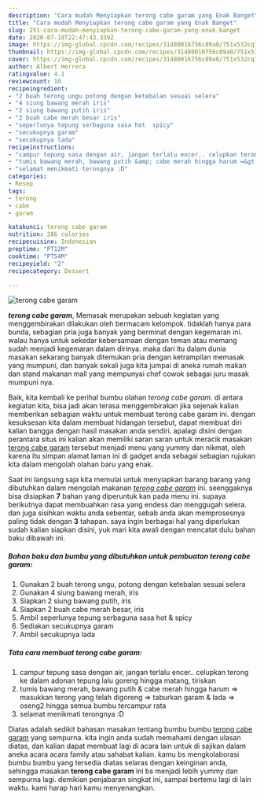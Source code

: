 ```yaml
---
description: "Cara mudah Menyiapkan terong cabe garam yang Enak Banget"
title: "Cara mudah Menyiapkan terong cabe garam yang Enak Banget"
slug: 251-cara-mudah-menyiapkan-terong-cabe-garam-yang-enak-banget
date: 2020-07-18T22:47:43.339Z
image: https://img-global.cpcdn.com/recipes/31480016756c89a0/751x532cq70/terong-cabe-garam-foto-resep-utama.jpg
thumbnail: https://img-global.cpcdn.com/recipes/31480016756c89a0/751x532cq70/terong-cabe-garam-foto-resep-utama.jpg
cover: https://img-global.cpcdn.com/recipes/31480016756c89a0/751x532cq70/terong-cabe-garam-foto-resep-utama.jpg
author: Albert Herrera
ratingvalue: 4.1
reviewcount: 10
recipeingredient:
- "2 buah terong ungu potong dengan ketebalan sesuai selera"
- "4 siung bawang merah iris"
- "2 siung bawang putih iris"
- "2 buah cabe merah besar iris"
- "seperlunya tepung serbaguna sasa hot  spicy"
- "secukupnya garam"
- "secukupnya lada"
recipeinstructions:
- "campur tepung sasa dengan air, jangan terlalu encer.. celupkan terong ke dalam adonan tepung lalu goreng hingga matang, tiriskan"
- "tumis bawang merah, bawang putih &amp; cabe merah hingga harum =&gt; masukkan terong yang telah digoreng =&gt; taburkan garam &amp; lada =&gt; oseng2 hingga semua bumbu tercampur rata"
- "selamat menikmati terongnya :D"
categories:
- Resep
tags:
- terong
- cabe
- garam

katakunci: terong cabe garam 
nutrition: 286 calories
recipecuisine: Indonesian
preptime: "PT12M"
cooktime: "PT54M"
recipeyield: "2"
recipecategory: Dessert

---
```



![terong cabe garam](https://img-global.cpcdn.com/recipes/31480016756c89a0/751x532cq70/terong-cabe-garam-foto-resep-utama.jpg)

<b><i>terong cabe garam</i></b>, Memasak merupakan sebuah kegiatan yang menggembirakan dilakukan oleh bermacam kelompok. tidaklah hanya para bunda, sebagian pria juga banyak yang berminat dengan kegemaran ini. walau hanya untuk sekedar kebersamaan dengan teman atau memang sudah menjadi kegemaran dalam dirinya. maka dari itu dalam dunia masakan sekarang banyak ditemukan pria dengan ketrampilan memasak yang mumpuni, dan banyak sekali juga kita jumpai di aneka rumah makan dan stand makanan mall yang mempunyai chef cowok sebagai juru masak mumpuni nya.

Baik, kita kembali ke perihal bumbu olahan <i>terong cabe garam</i>. di antara kegiatan kita, bisa jadi akan terasa menggembirakan jika sejenak kalian memberikan sebagian waktu untuk membuat terong cabe garam ini. dengan kesuksesan kita dalam membuat hidangan tersebut, dapat membuat diri kalian bangga dengan hasil masakan anda sendiri. apalagi disini dengan perantara situs ini kalian akan memiliki saran saran untuk meracik masakan <u>terong cabe garam</u> tersebut menjadi menu yang yummy dan nikmat, oleh karena itu simpan alamat laman ini di gadget anda sebagai sebagian rujukan kita dalam mengolah olahan baru yang enak.




Saat ini langsung saja kita memulai untuk menyiapkan barang barang yang dibutuhkan dalam mengolah makanan <u><i>terong cabe garam</i></u> ini. seenggaknya bisa disiapkan <b>7</b> bahan yang diperuntuk kan pada menu ini. supaya berikutnya dapat membuahkan rasa yang endess dan menggugah selera. dan juga sisihkan waktu anda sebentar, sebab anda akan memprosesnya paling tidak dengan <b>3</b> tahapan. saya ingin berbagai hal yang diperlukan sudah kalian siapkan disini, yuk mari kita awali dengan mencatat dulu bahan baku dibawah ini.

<!--inarticleads1-->

##### Bahan baku dan bumbu yang dibutuhkan untuk pembuatan terong cabe garam:

1. Gunakan 2 buah terong ungu, potong dengan ketebalan sesuai selera
1. Gunakan 4 siung bawang merah, iris
1. Siapkan 2 siung bawang putih, iris
1. Siapkan 2 buah cabe merah besar, iris
1. Ambil seperlunya tepung serbaguna sasa hot &amp; spicy
1. Sediakan secukupnya garam
1. Ambil secukupnya lada




<!--inarticleads2-->

##### Tata cara membuat terong cabe garam:

1. campur tepung sasa dengan air, jangan terlalu encer.. celupkan terong ke dalam adonan tepung lalu goreng hingga matang, tiriskan
1. tumis bawang merah, bawang putih &amp; cabe merah hingga harum =&gt; masukkan terong yang telah digoreng =&gt; taburkan garam &amp; lada =&gt; oseng2 hingga semua bumbu tercampur rata
1. selamat menikmati terongnya :D




Diatas adalah sedikit bahasan masakan tentang bumbu bumbu <u>terong cabe garam</u> yang sempurna. kita ingin anda sudah memahami dengan ulasan diatas, dan kalian dapat membuat lagi di acara lain untuk di sajikan dalam aneka acara acara family atau sahabat kalian. kamu bs mengkolaborasi bumbu bumbu yang tersedia diatas selaras dengan keinginan anda, sehingga masakan <b>terong cabe garam</b> ini bs menjadi lebih yummy dan sempurna lagi. demikian penjabaran singkat ini, sampai bertemu lagi di lain waktu. kami harap hari kamu menyenangkan.
